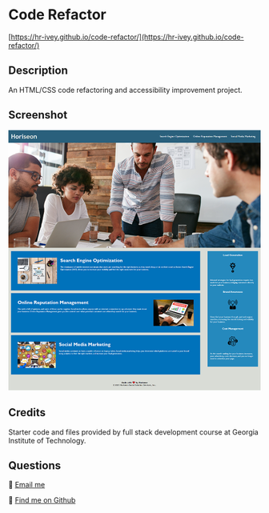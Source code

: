 # Code Refactor
[https://hr-ivey.github.io/code-refactor/](https://hr-ivey.github.io/code-refactor/)
## Description
An HTML/CSS code refactoring and accessibility improvement project.
## Screenshot
![Application screenchot](/screenshot.png)
## Credits
Starter code and files provided by full stack development course at Georgia Institute of Technology.
## Questions

🌲 [Email me](mailto:haleyrivey@gmail.com)

🌲 [Find me on Github](https://github.com/hr-ivey)  